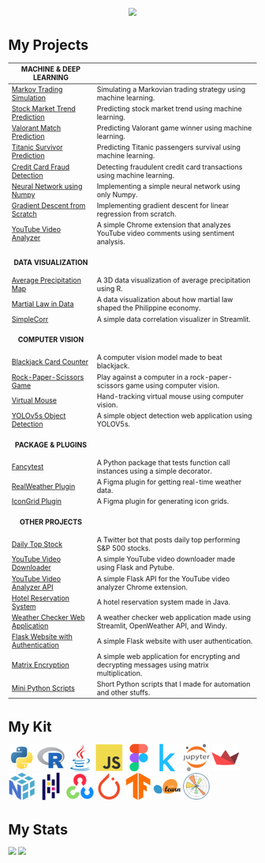 <p align="center">
  <img src="https://capsule-render.vercel.app/api?type=waving&height=230&color=gradient&text=Hi!%20I'm%20Ian%20Jure&desc=Python%20Developer%20-%20Data%20Scientist&descAlignY=52&animation=fadeIn&fontColor=FFFFFF&fontAlignY=32&section=header&fontSize=65&descSize=20"/>
</p>

<h1 align="left">My Projects</h1>

| MACHINE & DEEP LEARNING ||
|---------|--------|
| [Markov Trading Simulation](https://github.com/ianjure/markov-trading-simulation) | Simulating a Markovian trading strategy using machine learning.
| [Stock Market Trend Prediction](https://github.com/ianjure/stock-market-trend-prediction) | Predicting stock market trend using machine learning.
| [Valorant Match Prediction](https://github.com/ianjure/valorant-match-prediction) | Predicting Valorant game winner using machine learning.
| [Titanic Survivor Prediction](https://github.com/ianjure/titanic-survivor-prediction) | Predicting Titanic passengers survival using machine learning.
| [Credit Card Fraud Detection](https://github.com/ianjure/credit-card-fraud-detection) | Detecting fraudulent credit card transactions using machine learning.
| [Neural Network using Numpy](https://github.com/ianjure/simple-neural-network) | Implementing a simple neural network using only Numpy.
| [Gradient Descent from Scratch](https://github.com/ianjure/gradient-descent-for-linear-regression) | Implementing gradient descent for linear regression from scratch. |
| [YouTube Video Analyzer](https://github.com/ianjure/youtube-video-analyzer) | A simple Chrome extension that analyzes YouTube video comments using sentiment analysis. |
| | |
| <p align="center">**DATA VISUALIZATION**</p> |
| [Average Precipitation Map](https://github.com/ianjure/average-precipitation-map) | A 3D data visualization of average precipitation using R. |
| [Martial Law in Data](https://github.com/ianjure/martial-law-in-data) | A data visualization about how martial law shaped the Philippine economy.
| [SimpleCorr](https://github.com/ianjure/simple-corr) | A simple data correlation visualizer in Streamlit. |
| | |
| <p align="center">**COMPUTER VISION**</p> |
| [Blackjack Card Counter](https://github.com/ianjure/blackjack-card-counter) | A computer vision model made to beat blackjack. |
| [Rock-Paper-Scissors Game](https://github.com/ianjure/rock-paper-scissors-opencv) | Play against a computer in a rock-paper-scissors game using computer vision. |
| [Virtual Mouse](https://github.com/ianjure/virtual-mouse-opencv) | Hand-tracking virtual mouse using computer vision. |
| [YOLOv5s Object Detection](https://github.com/ianjure/yolov5s-object-detection) | A simple object detection web application using YOLOV5s. |
| | |
| <p align="center">**PACKAGE & PLUGINS**</p> |
| [Fancytest](https://github.com/ianjure/fancytest) | A Python package that tests function call instances using a simple decorator. |
| [RealWeather Plugin](https://github.com/ianjure/realweather-plugin) | A Figma plugin for getting real-time weather data. |
| [IconGrid Plugin](https://github.com/ianjure/icongrid-plugin) | A Figma plugin for generating icon grids. |
| | |
| <p align="center">**OTHER PROJECTS**</p> |
| [Daily Top Stock](https://github.com/ianjure/daily-top-stock) | A Twitter bot that posts daily top performing S&P 500 stocks. |
| [YouTube Video Downloader](https://github.com/ianjure/youtube-video-downloader) | A simple YouTube video downloader made using Flask and Pytube. |
| [YouTube Video Analyzer API](https://github.com/ianjure/youtube-video-analyzer-api) | A simple Flask API for the YouTube video analyzer Chrome extension. |
| [Hotel Reservation System](https://github.com/ianjure/hotel-reservation-system) | A hotel reservation system made in Java. |
| [Weather Checker Web Application](https://github.com/ianjure/weather-checker) | A weather checker web application made using Streamlit, OpenWeather API, and Windy. |
| [Flask Website with Authentication](https://github.com/ianjure/flask-with-authentication) | A simple Flask website with user authentication. |
| [Matrix Encryption](https://github.com/ianjure/matrix-encryption) | A simple web application for encrypting and decrypting messages using matrix multiplication. |
| [Mini Python Scripts](https://github.com/ianjure/mini-scripts) | Short Python scripts that I made for automation and other stuffs.

<h1 align="left">My Kit</h1>

<p align="left">
<img src="https://github.com/devicons/devicon/blob/master/icons/python/python-original.svg" width="55" height="55"/>
<img src="https://github.com/devicons/devicon/blob/master/icons/r/r-original.svg" width="55" height="55"/>
<img src="https://github.com/devicons/devicon/blob/master/icons/java/java-original.svg" height="55"/>
<img src="https://github.com/devicons/devicon/blob/master/icons/javascript/javascript-original.svg" width="55" height="55"/>
<img src="https://github.com/devicons/devicon/blob/master/icons/figma/figma-original.svg" width="55" height="55"/>
<img src="https://github.com/devicons/devicon/blob/master/icons/kaggle/kaggle-original.svg" height="55"/>
<img src="https://github.com/devicons/devicon/blob/master/icons/jupyter/jupyter-original-wordmark.svg" width="55" height="55"/>
<img src="https://github.com/devicons/devicon/blob/master/icons/streamlit/streamlit-original.svg" width="55" height="55"/>
<img src="https://github.com/devicons/devicon/blob/master/icons/numpy/numpy-original.svg" width="55" height="55"/>
<img src="https://github.com/devicons/devicon/blob/master/icons/pandas/pandas-original.svg" width="55" height="55"/>
<img src="https://github.com/devicons/devicon/blob/master/icons/opencv/opencv-original.svg" width="55" height="55"/>
<img src="https://github.com/devicons/devicon/blob/master/icons/pytorch/pytorch-original.svg" width="55" height="55"/>
<img src="https://github.com/devicons/devicon/blob/master/icons/tensorflow/tensorflow-original.svg" width="55" height="55"/>
<img src="https://github.com/devicons/devicon/blob/master/icons/scikitlearn/scikitlearn-original.svg" width="55" height="55"/>
<img src="https://github.com/devicons/devicon/blob/master/icons/matplotlib/matplotlib-original.svg" width="55" height="55"/>
</p>

<h1 align="left">My Stats</h1>

<p align="left">
<img src="https://github-readme-stats.vercel.app/api?username=ianjure&theme=transparent&hide_border=true&hide_title=true&rank_icon=github&hide=issues,contribs&card_width=400&line_height=30"/>
<img src="https://github-readme-stats.vercel.app/api/top-langs/?username=ianjure&theme=transparent&hide_border=true&hide_title=true&layout=compact&card_width=400"/>
</p>
